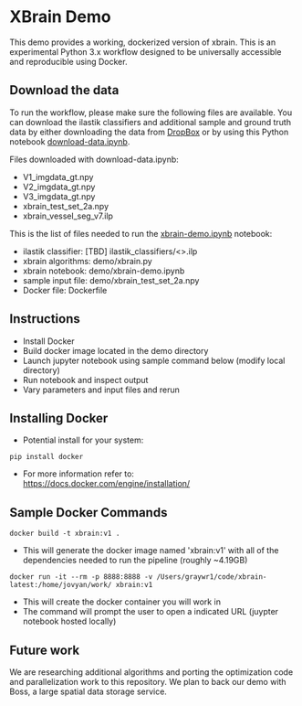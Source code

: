 # XBrain Demo

This demo provides a working, dockerized version of xbrain.  This is an experimental Python 3.x workflow designed to be universally accessible and reproducible using Docker.

## Download the data

To run the workflow, please make sure the following files are available.  You can download the ilastik classifiers and additional sample and ground truth data by either downloading the data from [DropBox](https://www.dropbox.com/s/ahnbff2pr5degmk/public_data.zip?dl=0) or by using this Python notebook [download-data.ipynb](https://github.com/nerdslab/xbrain/blob/master/Demo/download-data.ipynb). 

Files downloaded with download-data.ipynb:
- V1_imgdata_gt.npy
- V2_imgdata_gt.npy
- V3_imgdata_gt.npy
- xbrain_test_set_2a.npy
- xbrain_vessel_seg_v7.ilp

This is the list of files needed to run the [xbrain-demo.ipynb](https://github.com/nerdslab/xbrain/blob/master/Demo/xbrain-demo.ipynb) notebook:
- ilastik classifier:  [TBD] ilastik_classifiers/<>.ilp
- xbrain algorithms:  demo/xbrain.py
- xbrain notebook:  demo/xbrain-demo.ipynb
- sample input file:  demo/xbrain_test_set_2a.npy
- Docker file:  Dockerfile

## Instructions

- Install Docker
- Build docker image located in the demo directory
- Launch jupyter notebook using sample command below (modify local directory)
- Run notebook and inspect output
- Vary parameters and input files and rerun

## Installing Docker

- Potential install for your system:

~~~
pip install docker
~~~

- For more information refer to: https://docs.docker.com/engine/installation/

## Sample Docker Commands

~~~
docker build -t xbrain:v1 .
~~~

- This will generate the docker image named 'xbrain:v1' with all of the dependencies needed to run the pipeline (roughly ~4.19GB)

~~~
docker run -it --rm -p 8888:8888 -v /Users/graywr1/code/xbrain-latest:/home/jovyan/work/ xbrain:v1
~~~

- This will create the docker container you will work in
- The command will prompt the user to open a indicated URL (juypter notebook hosted locally)

## Future work

We are researching additional algorithms and porting the optimization code and parallelization work to this repository.  We plan to back our demo with Boss, a large spatial data storage service.
